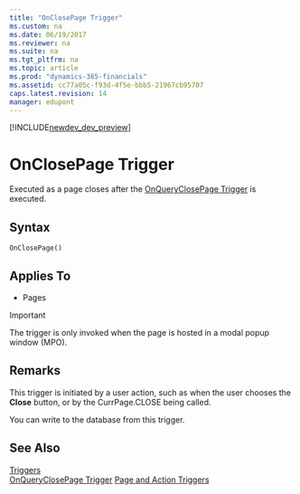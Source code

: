 ```yaml
---
title: "OnClosePage Trigger"
ms.custom: na
ms.date: 06/19/2017
ms.reviewer: na
ms.suite: na
ms.tgt_pltfrm: na
ms.topic: article
ms.prod: "dynamics-365-financials"
ms.assetid: cc77a05c-f93d-4f5e-bbb5-21967cb95707
caps.latest.revision: 14
manager: edupont
---
```


[!INCLUDE[newdev_dev_preview](../includes/newdev_dev_preview.md)]

# OnClosePage Trigger
Executed as a page closes after the [OnQueryClosePage Trigger](devenv-onqueryclosepage-trigger.md) is executed.  

## Syntax  

```  
OnClosePage()  
```  

## Applies To  

-   Pages  

<!--NAV
> [!IMPORTANT]  
>  The OnClosePage trigger is not fully supported by the [!INCLUDE[nav_web](../includes/nav_web_md.md)]. When the page displays in the [!INCLUDE[nav_web](../includes/nav_web_md.md)], the trigger is only invoked when the page is hosted in a modal popup window \(MPO\).
-->  

> [!IMPORTANT]  
>  The trigger is only invoked when the page is hosted in a modal popup window \(MPO\).

## Remarks  
 This trigger is initiated by a user action, such as when the user chooses the **Close** button, or by the CurrPage.CLOSE  being called.  

 You can write to the database from this trigger.

## See Also  
 [Triggers](devenv-triggers.md)  
 [OnQueryClosePage Trigger](devenv-onqueryclosepage-trigger.md)
 [Page and Action Triggers](devenv-page-and-action-triggers.md)  